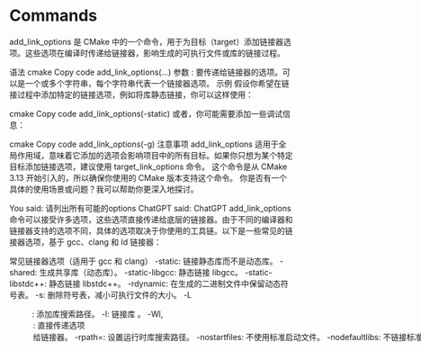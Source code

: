 # Commands
add_link_options 是 CMake 中的一个命令，用于为目标（target）添加链接器选项。这些选项在编译时传递给链接器，影响生成的可执行文件或库的链接过程。

语法
cmake
Copy code
add_link_options(<options>...)
参数
<options>: 要传递给链接器的选项。可以是一个或多个字符串，每个字符串代表一个链接器选项。
示例
假设你希望在链接过程中添加特定的链接选项，例如将库静态链接，你可以这样使用：

cmake
Copy code
add_link_options(-static)
或者，你可能需要添加一些调试信息：

cmake
Copy code
add_link_options(-g)
注意事项
add_link_options 适用于全局作用域，意味着它添加的选项会影响项目中的所有目标。如果你只想为某个特定目标添加链接选项，建议使用 target_link_options 命令。
这个命令是从 CMake 3.13 开始引入的，所以确保你使用的 CMake 版本支持这个命令。
你是否有一个具体的使用场景或问题？我可以帮助你更深入地探讨。





You said:
请列出所有可能的options
ChatGPT said:
ChatGPT
add_link_options 命令可以接受许多选项，这些选项直接传递给底层的链接器。由于不同的编译器和链接器支持的选项不同，具体的选项取决于你使用的工具链。以下是一些常见的链接器选项，基于 gcc、clang 和 ld 链接器：

常见链接器选项（适用于 gcc 和 clang）
-static: 链接静态库而不是动态库。
-shared: 生成共享库（动态库）。
-static-libgcc: 静态链接 libgcc。
-static-libstdc++: 静态链接 libstdc++。
-rdynamic: 在生成的二进制文件中保留动态符号表。
-s: 删除符号表，减小可执行文件的大小。
-L<dir>: 添加库搜索路径。
-l<name>: 链接库 <name>。
-Wl,<option>: 直接传递选项 <option> 给链接器。
-rpath=<path>: 设置运行时库搜索路径。
-nostartfiles: 不使用标准启动文件。
-nodefaultlibs: 不链接标准库。
-nostdlib: 不链接标准启动文件和标准库。
-pie: 生成位置无关可执行文件（PIE）。
-fPIC: 生成位置无关代码（用于共享库）。
-fPIE: 生成位置无关可执行文件代码。
特定于 ld 链接器的选项
-Bsymbolic: 在共享库中，将全局符号绑定到库内的定义，而不是外部定义。
-z noexecstack: 不允许可执行堆栈。
--as-needed: 仅在符号解析时需要时才链接库。
--whole-archive: 将静态库的所有对象文件都链接到输出中。
--no-whole-archive: 结束 --whole-archive 选项。
--gc-sections: 删除未使用的部分以减小可执行文件大小。
--strip-all: 移除所有符号信息。
--strip-debug: 仅移除调试信息。
使用方式
在 CMake 中，假设你要添加多个链接器选项，你可以这样使用：

cmake
Copy code
add_link_options(-static -L/usr/local/lib -Wl,--as-needed)
注意
不同的平台和编译器有自己独特的链接器选项。建议查阅你所使用的编译器和链接器的文档，以了解所有可能的选项。
有些选项会显著改变二进制文件的行为或大小，因此在使用时应谨慎。
你是否正在处理一个具体的项目或遇到某个问题？我可以根据你的需求提供更具体的建议。





You said:
对所有options 举例并且做出解释
ChatGPT said:
ChatGPT
以下是一些常见的链接器选项，每个选项都有示例和解释。这些选项适用于 GNU gcc、clang 编译器及其使用的 ld 链接器。具体的选项可能因工具链的不同而有所变化，但以下内容适用于大多数常见场景。

1. -static
示例:

cmake
Copy code
add_link_options(-static)
解释: 使用静态链接，意味着所有依赖库将直接链接到可执行文件中，而不是动态加载。这会使生成的可执行文件体积较大，但不依赖于外部动态库。

2. -shared
示例:

cmake
Copy code
add_link_options(-shared)
解释: 生成一个共享库（动态库），可以在运行时被多个可执行文件或其他共享库加载和使用。

3. -static-libgcc
示例:

cmake
Copy code
add_link_options(-static-libgcc)
解释: 静态链接 libgcc，避免在目标系统上缺少相应的共享库版本时出现运行时错误。

4. -static-libstdc++
示例:

cmake
Copy code
add_link_options(-static-libstdc++)
解释: 静态链接 C++ 标准库（libstdc++），类似于 -static-libgcc，确保 C++ 运行时库在可执行文件中包含。

5. -rdynamic
示例:

cmake
Copy code
add_link_options(-rdynamic)
解释: 保留所有符号在运行时的动态符号表中。通常用于调试或在程序中需要获取自身符号表时。

6. -s
示例:

cmake
Copy code
add_link_options(-s)
解释: 剥离符号表，生成更小的可执行文件。通常用于发布版本以减小文件大小。

7. -L<dir>
示例:

cmake
Copy code
add_link_options(-L/usr/local/lib)
解释: 为链接器指定额外的库搜索路径。在示例中，链接器会在 /usr/local/lib 目录中查找库。

8. -l<name>
示例:

cmake
Copy code
add_link_options(-lm)
解释: 链接名为 <name> 的库。在示例中，-lm 表示链接数学库 libm。

9. -Wl,<option>
示例:

cmake
Copy code
add_link_options(-Wl,--as-needed)
解释: -Wl 命令用于将选项直接传递给链接器。--as-needed 选项表示只有在符号解析时需要时才链接库，减少不必要的依赖。

10. -rpath=<path>
示例:

cmake
Copy code
add_link_options(-rpath=/usr/local/lib)
解释: 指定运行时库搜索路径，影响动态链接库的查找路径。示例中，运行时会在 /usr/local/lib 中寻找动态库。

11. -nostartfiles
示例:

cmake
Copy code
add_link_options(-nostartfiles)
解释: 不使用标准启动文件（crt0.o 等），通常用于嵌入式系统或自定义的启动代码。

12. -nodefaultlibs
示例:

cmake
Copy code
add_link_options(-nodefaultlibs)
解释: 不链接标准库（如 libc、libm），这通常用于完全自定义的运行时环境。

13. -nostdlib
示例:

cmake
Copy code
add_link_options(-nostdlib)
解释: 不链接标准启动文件和标准库，适用于极端嵌入式开发或操作系统内核开发。

14. -pie
示例:

cmake
Copy code
add_link_options(-pie)
解释: 生成位置无关的可执行文件（PIE），这在现代操作系统中用于增强安全性。

15. -fPIC
示例:

cmake
Copy code
add_link_options(-fPIC)
解释: 生成位置无关代码，通常用于创建共享库，使库能够在任何内存地址加载。

16. -fPIE
示例:

cmake
Copy code
add_link_options(-fPIE)
解释: 生成位置无关的可执行文件代码，类似于 -fPIC，但用于可执行文件。

17. -Bsymbolic
示例:

cmake
Copy code
add_link_options(-Wl,-Bsymbolic)
解释: 在共享库中，将全局符号绑定到库内的定义，而不是外部定义。这可以避免符号冲突。

18. -z noexecstack
示例:

cmake
Copy code
add_link_options(-Wl,-z,noexecstack)
解释: 告诉链接器不允许可执行堆栈，这是一个安全措施，可以防止某些类型的攻击。

19. --as-needed
示例:

cmake
Copy code
add_link_options(-Wl,--as-needed)
解释: 告诉链接器仅在需要时才链接库，避免引入不必要的依赖项。

20. --whole-archive
示例:

cmake
Copy code
add_link_options(-Wl,--whole-archive -lfoo -Wl,--no-whole-archive)
解释: 将静态库的所有对象文件链接到输出中。通常用于确保静态库的所有部分都被包含在可执行文件中。

21. --gc-sections
示例:

cmake
Copy code
add_link_options(-Wl,--gc-sections)
解释: 链接器会删除未使用的代码和数据段，减少生成的可执行文件的大小。

22. --strip-all
示例:

cmake
Copy code
add_link_options(-Wl,--strip-all)
解释: 移除所有符号信息，生成最小化的可执行文件。通常用于最终发布。

23. --strip-debug
示例:

cmake
Copy code
add_link_options(-Wl,--strip-debug)
解释: 仅移除调试信息，保留其他符号信息，减少文件大小的同时仍保留部分符号信息。

这些选项是较为常用的链接器选项。如果你有特定需求或工具链，也可以查阅相关工具的文档，获取更多详细的选项。





You said:
这个命令可以被target_link_libraries 代替吗？
ChatGPT said:
ChatGPT
add_link_options 和 target_link_libraries 是 CMake 中两个不同的命令，分别用于不同的目的，通常情况下不能直接互换使用。

add_link_options
用途: 用于为项目中所有目标（targets）添加全局链接器选项。
作用范围: 影响整个 CMake 项目中的所有目标。如果你想添加一些全局的链接选项，比如针对特定平台的特殊选项，可以使用它。
示例:
cmake
Copy code
add_link_options(-static)
target_link_libraries
用途: 用于为特定目标添加库依赖和链接器选项。
作用范围: 仅影响指定的目标（target）。你可以为不同的目标添加不同的链接库和链接选项。
示例:
cmake
Copy code
target_link_libraries(my_target PRIVATE my_library)
链接器选项
target_link_libraries 主要用于链接库文件，但你也可以通过 INTERFACE, PUBLIC, 或 PRIVATE 修饰符传递链接器选项给特定目标。比如，你可以通过 target_link_libraries 来传递一些选项，例如：

cmake
Copy code
target_link_libraries(my_target PRIVATE "-static")
互换使用的可能性
全局 vs. 局部: 如果你想在整个项目中全局添加某些链接器选项，add_link_options 更适合。如果你只想针对特定目标（target）添加链接选项或链接库，target_link_libraries 更合适。

库链接: target_link_libraries 主要用于链接库文件，而 add_link_options 主要用于添加链接器选项。虽然你可以通过 target_link_libraries 添加链接器选项，但这通常不推荐，尤其是在需要添加多个或复杂的选项时。

总结
在大多数情况下，这两个命令的用途是不同的，不能直接互换。如果你需要为特定目标添加链接选项或库，应该使用 target_link_libraries。如果你需要为整个项目添加全局的链接器选项，可以使用 add_link_options。





You said:
add_link_options  影响的是本项目被别的可执行文件链接的时候的配置对吧？
ChatGPT said:
ChatGPT
add_link_options 主要影响的是当前项目中生成的可执行文件或库的链接过程。具体来说，它会为项目中的所有目标（如可执行文件、静态库、共享库）添加链接器选项。这些选项在编译时传递给链接器，用于生成最终的二进制文件。

影响范围
本项目的目标: add_link_options 直接影响的是当前项目中生成的二进制文件（包括可执行文件和库）的链接过程。这些选项会应用到所有目标上，无论它们是静态库、共享库，还是最终的可执行文件。

被其他项目链接时的情况: 当本项目生成的库（如静态库或共享库）被其他项目链接时，add_link_options 的配置不会直接影响链接过程。也就是说，其他项目在链接本项目的库时，不会自动继承 add_link_options 中指定的选项。

对比 target_link_libraries 的行为
如果你希望在某个目标被其他项目链接时，特定的链接器选项能够被传递，可以考虑使用 target_link_options（针对 CMake 3.13 及以上）或通过 INTERFACE 属性在 target_link_libraries 中指定。

例如:

cmake
Copy code
target_link_options(my_library INTERFACE -Wl,--as-needed)
这样，当其他项目链接 my_library 时，-Wl,--as-needed 选项就会被传递过去。

关键点总结
add_link_options 影响的是当前项目中所有目标的链接过程，不会自动传递给依赖于本项目的其他项目。
如果希望在其他项目中链接本项目的库时也应用特定的链接器选项，需要通过 target_link_options 或 target_link_libraries 的 INTERFACE 或 PUBLIC 修饰符来实现。




You said:
如果本项目的目标是一个静态库， add_link_options 还适用吗？
ChatGPT said:
ChatGPT
Memory updated
如果本项目的目标是一个静态库，add_link_options 仍然适用，但其效果会有所限制。静态库在生成时实际上并不涉及链接过程，它只是将编译后的对象文件打包在一起。因此，add_link_options 对静态库目标的直接影响较小。

具体影响
生成静态库时: 由于静态库只是对象文件的集合，add_link_options 对静态库的生成过程没有直接作用，因为没有实际的链接步骤。然而，如果静态库依赖于某些链接器选项，add_link_options 可以在生成过程中起到间接的作用。例如，某些特定链接器选项可能会影响对象文件的编译或打包方式。

静态库被其他项目链接时: add_link_options 不会自动影响其他项目在链接此静态库时的行为。换句话说，当其他项目链接你的静态库时，它们不会继承 add_link_options 中指定的选项。

其他选项
如果你希望在你的静态库被其他项目链接时施加某些链接选项，可以使用 target_link_options 与 INTERFACE 关键字。这会将指定的链接选项传播到链接此静态库的任何目标中。

示例:

cmake
Copy code
add_library(my_static_lib STATIC source1.cpp source2.cpp)

target_link_options(my_static_lib INTERFACE -Wl,--as-needed)
这样，当其他项目链接 my_static_lib 静态库时，-Wl,--as-needed 选项将被应用。

总结
add_link_options 在生成静态库时通常不会产生明显效果。如果你的目标是静态库，并且你希望控制链接时的行为，应该更多地关注 target_link_options 或 target_link_libraries 的 INTERFACE 属性。
